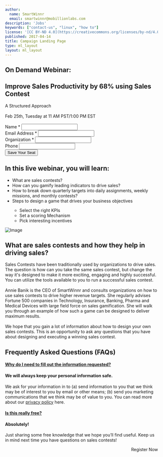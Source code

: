 ```yaml
---
author:
  name: SmartWinnr
  email: smartwinnr@mobillionlabs.com
description: 'Jobs'
keywords: ["contact-us", "linux", "how to"]
license: '[CC BY-ND 4.0](https://creativecommons.org/licenses/by-nd/4.0)'
published: 2017-04-14
title: Campaign Landing Page
type: ml_layout
layout: ml_layout
---
```


<section class="">
  <div class="ml-homepage-first-section padding50">
    <div class="row ml-margin0 ml_div_contents_in_center">
      <div class="col-lg-6 col-md-6 col-sm-12 col-xs-12">
        <h1>On Demand Webinar:</h1>
        <h1>Improve Sales Productivity by 68% using Sales Contest</h1>
        <div class="ml-font20">A Structured Approach</div></br>
        <div class="ml-subtext">Feb 25th, Tuesday at 11 AM PST/1:00 PM EST</div></br>
      </div>
      <div class="col-lg-6 col-md-6 col-sm-12 col-xs-12 padding0 ml-margin0 ml_zindex1">
        <!-- Begin Mailchimp Signup Form -->
        <link href="//cdn-images.mailchimp.com/embedcode/classic-10_7.css" rel="stylesheet" type="text/css">
        <style type="text/css">
          #mc_embed_signup{background:#fff; clear:left; font:14px Helvetica,Arial,sans-serif; }
          /* Add your own Mailchimp form style overrides in your site stylesheet or in this style block.
            We recommend moving this block and the preceding CSS link to the HEAD of your HTML file. */
        </style>
        <div id="" class="ml_blog_signup ml_body_text_black">
        <form action="https://smartwinnr.us16.list-manage.com/subscribe/post?u=3372c8181d39adec2a3eaf411&amp;id=54a5499385" method="post" id="mc-embedded-subscribe-form" name="mc-embedded-subscribe-form" class="validate" target="_blank" novalidate>
            <div id="mc_embed_signup_scroll">
          <!-- <h2>Subscribe</h2> -->
        <!-- <div class="indicates-required"><span class="asterisk">*</span> indicates required</div> -->
        <div class="mc-field-group">
          <label for="mce-NAME">Name  <span class="asterisk">*</span>
        </label>
          <input type="text" value="" name="NAME" class="required" id="mce-NAME">
        </div>
        <div class="mc-field-group">
          <label for="mce-EMAIL">Email Address  <span class="asterisk">*</span>
        </label>
          <input type="email" value="" name="EMAIL" class="required email" id="mce-EMAIL">
        </div>
        <div class="mc-field-group">
          <label for="mce-ORG">Organization  <span class="asterisk">*</span>
        </label>
          <input type="text" value="" name="ORG" class="required" id="mce-ORG">
        </div>
        <div class="mc-field-group">
          <label for="mce-PHONE">Phone </label>
          <input type="text" value="" name="PHONE" class="" id="mce-PHONE">
        </div>
          <div id="mce-responses" class="clear">
            <div class="response" id="mce-error-response" style="display:none"></div>
            <div class="response" id="mce-success-response" style="display:none"></div>
          </div>    <!-- real people should not fill this in and expect good things - do not remove this or risk form bot signups-->
            <div style="position: absolute; left: -5000px;" aria-hidden="true"><input type="text" name="b_3372c8181d39adec2a3eaf411_54a5499385" tabindex="-1" value=""></div>
            <div class="clear"><input type="submit" value="Save Your Seat" name="subscribe" id="mc-embedded-subscribe" class="button"></div>
            </div>
        </form>
        </div>
        <script type='text/javascript' src='//s3.amazonaws.com/downloads.mailchimp.com/js/mc-validate.js'></script><script type='text/javascript'>(function($) {window.fnames = new Array(); window.ftypes = new Array();fnames[1]='NAME';ftypes[1]='text';fnames[2]='LNAME';ftypes[2]='text';fnames[0]='EMAIL';ftypes[0]='email';fnames[4]='ORG';ftypes[4]='text';fnames[9]='PHONE';ftypes[9]='text';fnames[3]='TRACK';ftypes[3]='text';fnames[5]='LEASOURCED';ftypes[5]='text';fnames[6]='JOBTITLE';ftypes[6]='text';fnames[7]='STATUS';ftypes[7]='text';fnames[8]='INDUSTRY';ftypes[8]='text';}(jQuery));var $mcj = jQuery.noConflict(true);</script>
        <!--End mc_embed_signup-->
      </div>
    </div>
  </div>

  <div class="padding50 ml-background-white">
    <div class="row ml_div_contents_in_center">
      <div class="col-lg-6 col-md-12 col-sm-12 col-xs-12">
        <h2 class="ml-padding-top10">In this live webinar, you will learn:</h2>
        <ul class="ml_font_1 ml_ul_tick">
          <li class="ml-margin-top10">What are sales contests?</li>
          <li class="ml-margin-top10">How can you gamify leading indicators to drive sales?</li>
          <li class="ml-margin-top10">How to break down quarterly targets into daily assignments, weekly missions, and monthly contests?</li>
          <li class="ml-margin-top10">Steps to design a game that drives your business objectives</li>
          <ul class="ml_font_1 ml_ul_tick">
            <li class="ml-margin-top10">Select the right KPIs</li>
            <li class="ml-margin-top10">Set a scoring Mechanism</li>
            <li class="ml-margin-top10">Pick interesting incentives</li>
          </ul>
        </ul>
      </div>
      <div class="col-lg-6 col-md-12 col-sm-12 col-xs-12 text-center padding0 ml_zindex1">
        <img class="ml-image ml-margin-bottom0" alt="Image" src="/images/anindita_headshot.png"/>
      </div>
    </div>
  </div>

  <div class="padding50 ml-background-white">
    <div class="row">
      <div class="col-lg-4 col-md-12 col-sm-12 col-xs-12">
        <h2 class="ml_text_bold">What are sales contests and how they help in driving sales?</h2>
      </div>
      <div class="col-lg-8 col-md-12 col-sm-12 col-xs-12 text-center padding0 ml_zindex1">
        <div class="ml-font20" align="left">Sales Contests have been traditionally used by organizations to drive sales. The question is how can you take the same sales contest, but change the way it's designed to make it more exciting, engaging and highly successful. You can utilize the tools available to you to run a successful sales contest.</div><br>
        <div class="ml-font20" align="left">Annie Banik is the CEO of SmartWinnr and consults organizations on how to use sales contests to drive higher revenue targets. She regularly advises Fortune 500 companies in Technology, Insurance, Banking, Pharma and Medical Devices with large field force on sales gamification. She will walk you through an example of how such a game can be designed to deliver maximum results.</div><br>
        <div class="ml-font20" align="left">We hope that you gain a lot of information about how to design your own sales contests. This is an opportunity to ask any questions that you have about designing and executing a winning sales contest.</div>
      </div>
    </div>
  </div>

  <div class="padding50">
    <h2 class="text-center ml-margin-bottom30">Frequently Asked Questions (FAQs)</h2>
    <article class="panel-group bs-accordion" id="accordion" role="tablist" aria-multiselectable="true">
      <section class="panel panel-default">
        <div class="panel-heading" role="tab" id="headingOne">
          <h4 class="panel-title">
            <a role="button" class="ml_body_text_black" data-toggle="collapse" data-parent="#accordion" href="#collapseOne" aria-expanded="false" aria-controls="collapseOne">
              <span class="glyphicon glyphicon-chevron-right ml_body_text_blue pull-left ml-margin-right10" aria-hidden="true"></span>
              <b>Why do I need to fill out the information requested?</b>
            </a>
          </h4>
        </div>
        <div id="collapseOne" class="panel-collapse collapse ml_panel_collapse" role="tabpanel" aria-labelledby="headingOne">
          <div class="panel-body">
            <h4 class="ml-margin-bottom10">We will always keep your personal information safe.</h4>
            <div class="ml-subtext">We ask for your information in to (a) send information to you that we think may be of interest to you by email or other means; (b) send you marketing communications that we think may be of value to you. You can read more about our <a class="ml_body_text_blue" target="_blank" href="https://www.smartwinnr.com/about-us/privacy-policy/">privacy policy</a> here.</div>
          </div>
        </div>
      </section>
      <section class="panel panel-default">
        <div class="panel-heading" role="tab" id="headingTwo">
          <h4 class="panel-title">
            <a class="collapsed ml_body_text_black" role="button" data-toggle="collapse" data-parent="#accordion" href="#collapseTwo" aria-expanded="false" aria-controls="collapseTwo">
              <span class="glyphicon glyphicon-chevron-right ml_body_text_blue pull-left ml-margin-right10" aria-hidden="true"></span>
              <b>Is this really free?</b>
            </a>
          </h4>
        </div>
        <div id="collapseTwo" class="panel-collapse collapse ml_panel_collapse" role="tabpanel" aria-labelledby="headingTwo">
          <div class="panel-body">
            <h4 class="ml-margin-bottom10">Absolutely!</h4>
            <div class="ml-subtext">Just sharing some free knowledge that we hope you’ll find useful. Keep us in mind next time you have questions on sales contests!</div>
          </div>
        </div>
      </section>
    </article>
    <!-- <div class="ml_accordian">
      <div class="ml_accordian_panel">
        <div class="ml_accordian_panel_heading">
          <h4 class="ml_panel_title">
            <a class="ml_body_text_black" data-toggle="collapse" href="#collapse1"><i class="fa fa-chevron-right ml-margin-right10"></i>Why do I need to fill out the information requested?</a>
          </h4>
          </input>
        </div>
        <div id="collapse1" class="panel-collapse collapse">
          <div class="ml_panel_body">
            <h4 class="ml-margin-bottom10">We will always keep your personal information safe.</h4>
            <div class="ml-subtext">We ask for your information in to (a) send information to you that we think may be of interest to you by email or other means; (b) send you marketing communications that we think may be of value to you. You can read more about our <a class="ml_body_text_blue" target="_blank" href="https://www.smartwinnr.com/about-us/privacy-policy/">privacy policy</a> here.</div>
          </div>
        </div>
      </div>
      <div class="ml_accordian_panel">
        <div class="ml_accordian_panel_heading">
          <h4 class="ml_panel_title">
            <a class="ml_body_text_black" data-toggle="collapse" href="#collapse2"><i class="fa fa-chevron-right ml-margin-right10"></i>Is this really free?</a>
          </h4>
        </div>
        <div id="collapse2" class="panel-collapse collapse">
          <div class="ml_panel_body">
            <h4 class="ml-margin-bottom10">Absolutely!</h4>
            <div class="ml-subtext">Just sharing some free knowledge that we hope you’ll find useful. Keep us in mind next time you have questions on sales contests!</div>
          </div>
        </div>
      </div>
    </div> -->
    <p align="right" class="ml-padding-top ml-padding-bottom10" onclick="topFunction()"><a class="ml-request-demo-button" align="center">Register Now</a></p>
  </div>
</section>

<script>

// When the user clicks on the button, scroll to the top of the document
function topFunction() {
  document.body.scrollTop = 0;
  document.documentElement.scrollTop = 0;
}
</script>